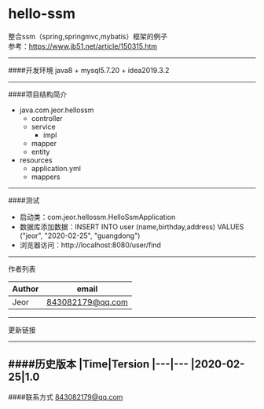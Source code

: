 hello-ssm
===========================
整合ssm（spring,springmvc,mybatis）框架的例子   
参考：https://www.jb51.net/article/150315.htm

---------------------------
####开发环境
java8 + mysql5.7.20 + idea2019.3.2
  
---------------------------
####项目结构简介
- java.com.jeor.hellossm
    - controller
    - service
        - impl 
    - mapper
    - entity
- resources
    - application.yml
    - mappers
---------------------------
####测试  
* 启动类：com.jeor.hellossm.HelloSsmApplication
* 数据库添加数据：INSERT INTO user (name,birthday,address) VALUES ("jeor", "2020-02-25", "guangdong")
* 浏览器访问：http://localhost:8080/user/find

---------------------------
作者列表

|Author|email
|---|---
|Jeor|843082179@qq.com
---------------------------
更新链接

---------------------------
####历史版本
|Time|Tersion
|---|---
|2020-02-25|1.0
---------------------------
####联系方式
843082179@qq.com




